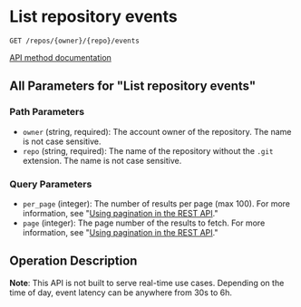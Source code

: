 # List repository events

`GET /repos/{owner}/{repo}/events`

[API method documentation](https://docs.github.com/rest/activity/events#list-repository-events)

## All Parameters for "List repository events"

### Path Parameters

- `owner` (string, required): The account owner of the repository. The name is not case sensitive.
- `repo` (string, required): The name of the repository without the `.git` extension. The name is not case sensitive.
### Query Parameters

- `per_page` (integer): The number of results per page (max 100). For more information, see "[Using pagination in the REST API](https://docs.github.com/rest/using-the-rest-api/using-pagination-in-the-rest-api)."
- `page` (integer): The page number of the results to fetch. For more information, see "[Using pagination in the REST API](https://docs.github.com/rest/using-the-rest-api/using-pagination-in-the-rest-api)."

## Operation Description

**Note**: This API is not built to serve real-time use cases. Depending on the time of day, event latency can be anywhere from 30s to 6h.

